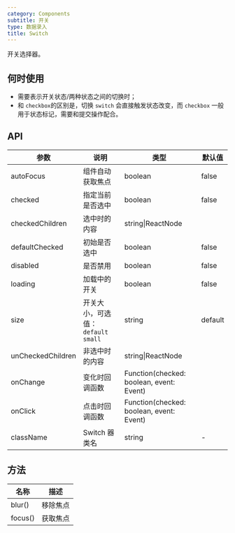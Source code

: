 ```yaml
---
category: Components
subtitle: 开关
type: 数据录入
title: Switch
---
```


开关选择器。

## 何时使用

- 需要表示开关状态/两种状态之间的切换时；
- 和 `checkbox`的区别是，切换 `switch` 会直接触发状态改变，而 `checkbox` 一般用于状态标记，需要和提交操作配合。

## API

| 参数 | 说明 | 类型 | 默认值 |
| --- | --- | --- | --- |
| autoFocus | 组件自动获取焦点 | boolean | false |
| checked | 指定当前是否选中 | boolean | false |
| checkedChildren | 选中时的内容 | string\|ReactNode |  |
| defaultChecked | 初始是否选中 | boolean | false |
| disabled | 是否禁用 | boolean | false |
| loading | 加载中的开关 | boolean | false |
| size | 开关大小，可选值：`default` `small` | string | default |
| unCheckedChildren | 非选中时的内容 | string\|ReactNode |  |
| onChange | 变化时回调函数 | Function(checked: boolean, event: Event) |  |
| onClick | 点击时回调函数 | Function(checked: boolean, event: Event) |  |
| className | Switch 器类名 | string | - |

## 方法

| 名称 | 描述 |
| --- | --- |
| blur() | 移除焦点 |
| focus() | 获取焦点 |
